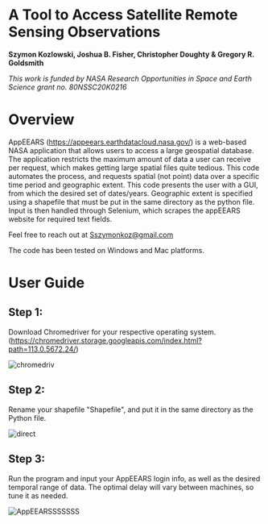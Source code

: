 
# A Tool to Access Satellite Remote Sensing Observations

**Szymon Kozlowski, Joshua B. Fisher, Christopher Doughty & Gregory R. Goldsmith**

_This work is funded by NASA Research Opportunities in Space and Earth Science grant no. 80NSSC20K0216_

# Overview

AppEEARS (https://appeears.earthdatacloud.nasa.gov/) is a web-based NASA application that allows users to access a large geospatial database.  The application restricts the maximum amount of data a user can receive per request, which makes getting large spatial files quite tedious.  This code automates the process, and requests spatial (not point) data over a specific time period and geographic extent.  This code presents the user with a GUI, from which the desired set of dates/years. Geographic extent is specified using a shapefile that must be put in the same directory as the python file.  Input is then handled through Selenium, which scrapes the appEEARS website for required text fields.

Feel free to reach out at Sszymonkoz@gmail.com

The code has been tested on Windows and Mac platforms. 

# User Guide

## Step 1:

Download Chromedriver for your respective operating system. (https://chromedriver.storage.googleapis.com/index.html?path=113.0.5672.24/)

![chromedriv](https://user-images.githubusercontent.com/92408910/234077946-e1bd893f-b64c-45af-9e2a-f10f8fc75be2.PNG)

## Step 2:

Rename your shapefile "Shapefile", and put it in the same directory as the Python file.

![direct](https://user-images.githubusercontent.com/92408910/234078748-8681b8c7-73e8-4518-82fe-52724c560031.PNG)

## Step 3: 

Run the program and input your AppEEARS login info, as well as the desired temporal range of data.  The optimal delay will vary between machines, so tune it as needed.  

![AppEEARSSSSSSS](https://user-images.githubusercontent.com/92408910/234077387-63e819b3-7817-4ada-bbb1-e158d2511746.PNG)
